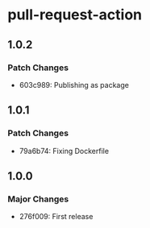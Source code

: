 # pull-request-action

## 1.0.2

### Patch Changes

- 603c989: Publishing as package

## 1.0.1

### Patch Changes

- 79a6b74: Fixing Dockerfile

## 1.0.0

### Major Changes

- 276f009: First release
